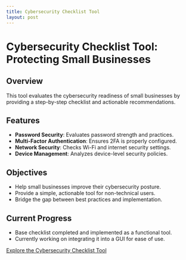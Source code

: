```yaml
---
title: Cybersecurity Checklist Tool
layout: post
---
```


# Cybersecurity Checklist Tool: Protecting Small Businesses

## Overview
This tool evaluates the cybersecurity readiness of small businesses by providing a step-by-step checklist and actionable recommendations.

## Features
- **Password Security**: Evaluates password strength and practices.
- **Multi-Factor Authentication**: Ensures 2FA is properly configured.
- **Network Security**: Checks Wi-Fi and internet security settings.
- **Device Management**: Analyzes device-level security policies.

## Objectives
- Help small businesses improve their cybersecurity posture.
- Provide a simple, actionable tool for non-technical users.
- Bridge the gap between best practices and implementation.

## Current Progress
- Base checklist completed and implemented as a functional tool.
- Currently working on integrating it into a GUI for ease of use.

[Explore the Cybersecurity Checklist Tool](https://github.com/c-razo/cybersecurity-checklist-tool)

